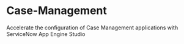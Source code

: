 # Case-Management

Accelerate the configuration of Case Management applications with ServiceNow App Engine Studio

